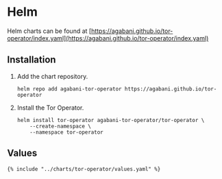 # Helm

Helm charts can be found at [https://agabani.github.io/tor-operator/index.yaml](https://agabani.github.io/tor-operator/index.yaml)

## Installation

1.  Add the chart repository.

        helm repo add agabani-tor-operator https://agabani.github.io/tor-operator

2.  Install the Tor Operator.

        helm install tor-operator agabani-tor-operator/tor-operator \
            --create-namespace \
            --namespace tor-operator

## Values

```
{% include "../charts/tor-operator/values.yaml" %}
```
